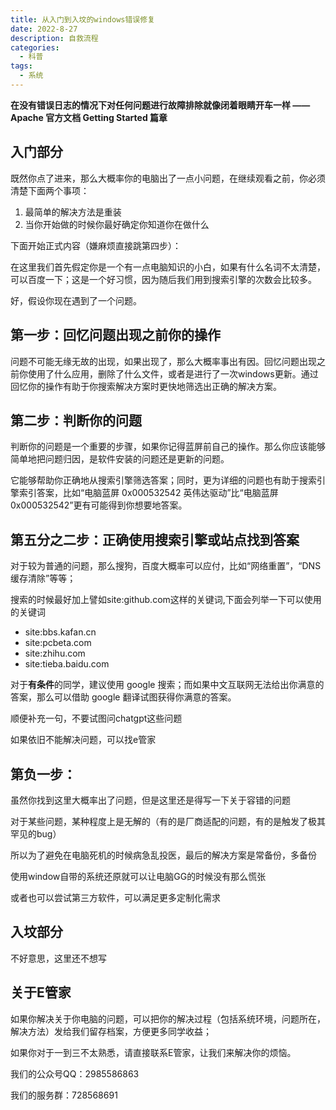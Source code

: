 ```yaml
---
title: 从入门到入坟的windows错误修复
date: 2022-8-27
description: 自救流程
categories:
  - 科普
tags:
  - 系统
---
```


**在没有错误日志的情况下对任何问题进行故障排除就像闭着眼睛开车一样 —— Apache 官方文档 Getting Started 篇章**

## 入门部分

既然你点了进来，那么大概率你的电脑出了一点小问题，在继续观看之前，你必须清楚下面两个事项：

1. 最简单的解决方法是重装
2. 当你开始做的时候你最好确定你知道你在做什么

下面开始正式内容（嫌麻烦直接跳第四步）：

在这里我们首先假定你是一个有一点电脑知识的小白，如果有什么名词不太清楚，可以百度一下；这是一个好习惯，因为随后我们用到搜索引擎的次数会比较多。

好，假设你现在遇到了一个问题。

## 第一步：回忆问题出现之前你的操作

问题不可能无缘无故的出现，如果出现了，那么大概率事出有因。回忆问题出现之前你使用了什么应用，删除了什么文件，或者是进行了一次windows更新。通过回忆你的操作有助于你搜索解决方案时更快地筛选出正确的解决方案。

## 第二步：判断你的问题

判断你的问题是一个重要的步骤，如果你记得蓝屏前自己的操作。那么你应该能够简单地把问题归因，是软件安装的问题还是更新的问题。

它能够帮助你正确地从搜索引擎筛选答案；同时，更为详细的问题也有助于搜索引擎索引答案，比如“电脑蓝屏 0x000532542 英伟达驱动”比“电脑蓝屏 0x000532542”更有可能得到你想要地答案。

## 第五分之二步：正确使用搜索引擎或站点找到答案

对于较为普通的问题，那么搜狗，百度大概率可以应付，比如“网络重置”，“DNS缓存清除”等等；

搜索的时候最好加上譬如site:github.com这样的关键词,下面会列举一下可以使用的关键词

- site:bbs.kafan.cn
- site:pcbeta.com
- site:zhihu.com
- site:tieba.baidu.com

对于**有条件**的同学，建议使用 google 搜索；而如果中文互联网无法给出你满意的答案，那么可以借助 google 翻译试图获得你满意的答案。

顺便补充一句，不要试图问chatgpt这些问题

如果依旧不能解决问题，可以找e管家

## 第负一步：

虽然你找到这里大概率出了问题，但是这里还是得写一下关于容错的问题

对于某些问题，某种程度上是无解的（有的是厂商适配的问题，有的是触发了极其罕见的bug）

所以为了避免在电脑死机的时候病急乱投医，最后的解决方案是常备份，多备份

使用window自带的系统还原就可以让电脑GG的时候没有那么慌张

或者也可以尝试第三方软件，可以满足更多定制化需求

## 入坟部分

不好意思，这里还不想写

## 关于E管家

如果你解决关于你电脑的问题，可以把你的解决过程（包括系统环境，问题所在，解决方法）发给我们留存档案，方便更多同学收益；

如果你对于一到三不太熟悉，请直接联系E管家，让我们来解决你的烦恼。

我们的公众号QQ：2985586863

我们的服务群：728568691
